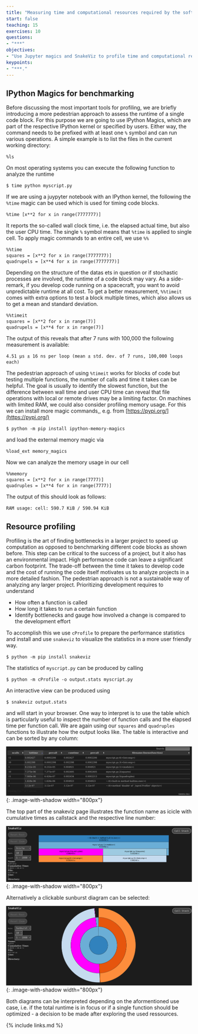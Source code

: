 ```yaml
---
title: "Measuring time and computational resources required by the software"
start: false
teaching: 15
exercises: 10
questions:
- "***"
objectives:
- "Use Jupyter magics and SnakeViz to profile time and computational resources."
keypoints:
- "***."
---
```


## IPython Magics for benchmarking

Before discussing the most important tools for profiling, we are briefly introducing a more pedestrian approach to assess the runtime of a single code block. For this purpose we are going to use IPython Magics, which are part of the respective IPython kernel or specified by users. Either way, the command needs to be prefixed with at least one `%` symbol and can run various operations. A simple example is to list the files in the current working directory:

~~~
%ls
~~~

On most operating systems you can execute the following function to analyze the runtime

~~~
$ time python myscript.py
~~~

If we are using a juypyter notebook with an IPython kernel, the following the `%time` magic can be used which is used for timing code blocks. 

~~~
%time [x**2 for x in range(7777777)]
~~~

It reports the so-called wall clock time, i.e. the elapsed actual time, but also the user CPU time. The single `%` symbol means that `%time` is applied to single cell. To apply magic commands to an entire cell, we use `%%` 

~~~
%%time 
squares = [x**2 for x in range(7777777)]
quadrupels = [x**4 for x in range(7777777)]
~~~

Depending on the structure of the datas ets in question or if stochastic processes are involved, the runtime of a code block may vary. As a side-remark, if you develop code running on a spacecraft, you want to avoid unpredictable runtime at all cost. To get a better measurement, `%%timeit` comes with extra options to test a block multiple times, which also allows us to get a mean and standard deviation. 


~~~
%%timeit
squares = [x**2 for x in range(7)]
quadrupels = [x**4 for x in range(7)]
~~~

The output of this reveals that after 7 runs with 100,000 the following measurement is available:

~~~
4.51 μs ± 16 ns per loop (mean ± std. dev. of 7 runs, 100,000 loops each)
~~~

The pedestrian approach of using `%timeit` works for blocks of code but testing multiple functions, the number of calls and time it takes can be helpful. The goal is usually to identify the slowest function, but the difference between wall time and user CPU time can reveal that file operations with local or remote drives may be a limiting factor. On machines with limited RAM, we could also consider profiling memory usage. For this we can install more magic commands,, e.g. from [https://pypi.org/](https://pypi.org/)

~~~
$ python -m pip install ipython-memory-magics
~~~

and load the external memory magic via

~~~
%load_ext memory_magics
~~~

Now we can analyze the memory usage in our cell

~~~
%%memory
squares = [x**2 for x in range(7777)]
quadruples = [x**4 for x in range(7777)]
~~~

The output of this should look as follows:

~~~
RAM usage: cell: 590.7 KiB / 590.94 KiB
~~~



## Resource profiling

Profiling is the art of finding bottlenecks in a larger project to speed up computation as opposed to benchmarking different code blocks as shown before. This step can be critical to the success of a project, but it also has an environmental impact. High performance code can leave a significant carbon footprint. The trade-off between the time it takes to develop code and the cost of running the code itself motivates us to analyze projects in a more detailed fashion. The pedestrian approach is not a sustainable way of analyzing any larger project. Prioritizing development requires to understand

* How often a function is called 
* How long it takes to run a certain function
* Identify bottlenecks and gauge how involved a change is compared to the development effort

To accomplish this we use `cProfile` to prepare the performance statistics and install and use `snakeviz` to visualize the statistics in a more user friendly way.

~~~
$ python -m pip install snakeviz
~~~

The statistics of `myscript.py` can be produced by calling

~~~
$ python -m cProfile -o output.stats myscript.py

~~~

An interactive view can be produced using

~~~
$ snakeviz output.stats
~~~

and will start in your browser. One way to interpret is to use the table which is particularly useful to inspect the number of function calls and the elapsed time per function call. We are again using our `squares` and `quadruples` functions to illustrate how the output looks like. The table is interactive and can be sorted by any column:

![Snakeviz table](../fig/33_snakeviz_table.png){: .image-with-shadow width="800px"}

The top part of the snakeviz page illustrates the function name as icicle with cumulative times as callstack and the respective line number:

![Snakeviz icicle](../fig/33_snakeviz_icicle.png){: .image-with-shadow width="800px"}

Alternatively a clickable sunburst diagram can be selected:

![Snakeviz sunburst](../fig/33_snakeviz_sunburst.png){: .image-with-shadow width="800px"}

Both diagrams can be interpreted depending on the aformentioned use case, i.e. if the total runtime is in focus or if a single function should be optimized - a decision to be made after exploring the used ressources. 


{% include links.md %}
